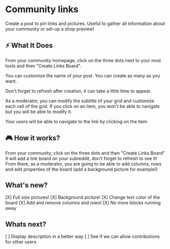 # Community links
Create a post to pin links and pictures.
Useful to gather all information about your community or set-up a shop preview!

## ⚡️ What It Does
From your community homepage, click on the three dots next to your mod tools and then "Create Links Board".

You can customize the name of your post.
You can create as many as you want.

Don't forget to refresh after creation, it can take a little time to appear.

As a moderator, you can modify the subtitle of your grid and customize each cell of the grid. If you click on an item, you won't be able to navigate but you will be able to modify it.

Your users will be able to navigate to the link by clicking on the item.

## 🎮 How it works?
From your community, click on the three dots and then "Create Links Board"
It will add a link board on your subreddit, don't forget to refresh to see it!
From there, as a moderator, you are going to be able to add columns, rows and edit properties of the board (add a background picture for example!)

## What's new?
[X] Full size pictures!
[X] Background picture!
[X] Change text color of the board
[X] Add and remove columns and rows!
[X] No more blocks running away

## Whats next?
[ ] Display description in a better way
[ ] See if we can allow contributions for other users
